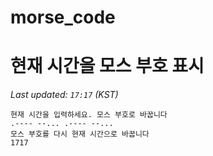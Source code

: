# morse_code
# 현재 시간을 모스 부호 표시
<!-- MORSE_TIME_START -->
_Last updated: `17:17` (KST)_

```
현재 시간을 입력하세요. 모스 부호로 바꿉니다
.---- --... .---- --...
모스 부호를 다시 현재 시간으로 바꿉니다
1717
```
<!-- MORSE_TIME_END -->
